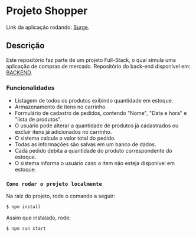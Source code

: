 # Projeto Shopper

Link da aplicação rodando: [Surge](http://shopper-vitorszk.surge.sh).

## Descrição

Este repositório faz parte de um projeto Full-Stack, o qual simula uma aplicação de compras de mercado.
Repositório do back-end disponível em: [BACKEND](https://github.com/vitorszk/project-shopper-backend).


### Funcionalidades

* Listagem de todos os produtos exibindo quantidade em estoque. 
* Armazenamento de itens no carrinho.
* Formulário de cadastro de pedidos, contendo "Nome", "Data e hora" e "lista de produtos".
* O usuário pode alterar a quantidade de produtos já cadastrados ou excluir itens já adicionados no carrinho.
* O sistema calcula o valor total do pedido.
* Todas as informações são salvas em um banco de dados.
* Cada pedido debita a quantidade do produto correspondente do estoque.
* O sistema informa o usuário caso o item não esteja disponível em estoque.

### `Como rodar o projeto localmente`

Na raíz do projeto, rode o comando a seguir:
```
$ npm install
```

Assim que instalado, rode:
```
$ npm run start
```




